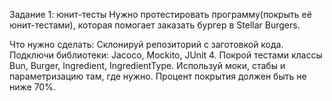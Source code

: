 Задание 1: юнит-тесты
Нужно протестировать программу(покрыть её юнит-тестами), которая помогает заказать бургер в Stellar Burgers.

Что нужно сделать:
Склонируй репозиторий с заготовкой кода.
Подключи библиотеки: Jacoco, Mockito, JUnit 4.
Покрой тестами классы Bun, Burger, Ingredient, IngredientType. Используй моки, стабы и параметризацию там, где нужно.
Процент покрытия должен быть не ниже 70%.